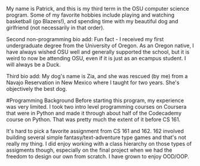 My name is Patrick, and this is my third term in the OSU computer science program. 
Some of my favorite hobbies include playing and watching basketball (go Blazers!), 
and spending time with my beautiful dog and girlfriend (not necessarily in that 
order).

Second non-programming bio add: Fun fact - I received my first undergraduate degree from 
the University of Oregon. As an Oregon native, I have always wished OSU well and generally 
supported the school, but it is weird to now be attending OSU, even if it is just as an 
ecampus student. I will always be a Duck. 

Third bio add: My dog's name is Zia, and she was rescued (by me) from a Navajo Reservation 
in New Mexico where I taught for two years. She's objectively the best dog. 

#Programming Background
Before starting this program, my experience was very limited. I took two intro level
programming courses on Coursera that were in Python and made it through about half
of the Codecademy course on Python. That was pretty much the extent of it before CS 161.

It's hard to pick a favorite assignment from CS 161 and 162. 162 involved building
several simple fantasy/text-adventure type games and that's not really my thing. I did
enjoy working with a class hierarchy on those types of assigments though, especially
on the final project when we had the freedom to design our own from scratch. I have
grown to enjoy OOD/OOP.

 

